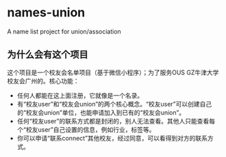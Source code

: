 # names-union
A name list project for union/association

## 为什么会有这个项目

这个项目是一个校友会名单项目（基于微信小程序）；为了服务OUS GZ牛津大学校友会广州的。核心功能：

- 任何人都能在这上面注册，它就像是一个名录。
- 有“校友user”和“校友会union”的两个核心概念。“校友user”可以创建自己的“校友会union”单位，也能申请加入到已有的“校友会union”。
- 任何“校友user”的联系方式都是封闭的，别人无法查看。其他人只能查看每个“校友user”自己设置的信息，例如行业，标签等。
- 你可以申请“联系connect”其他校友，经过同意，可以看得到对方的联系方式。


